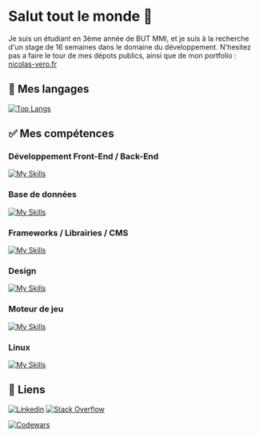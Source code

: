 # Salut tout le monde 👋

Je suis un étudiant en 3ème année de BUT MMI, et je suis à la recherche d'un stage de 16 semaines dans le domaine du développement. 
N'hesitez pas a faire le tour de mes dépots publics, ainsi que de mon portfolio : [nicolas-vero.fr](https://nicolas-vero.fr/)

## 🚀 Mes langages
[![Top Langs](https://github-readme-stats.vercel.app/api/top-langs/?username=NicolasVero&layout=compact&hide=jupyter%20notebook+&langs_count=10&theme=github_dark)](https://github.com/NicolasVero?tab=repositories)



## ✅ Mes compétences

### Développement Front-End / Back-End
[![My Skills](https://skillicons.dev/icons?i=html,css,sass,js,ts,php,java,cs,c)](#)

### Base de données
[![My Skills](https://skillicons.dev/icons?i=mysql,mongodb,postgresql)](#)

### Frameworks / Librairies / CMS
[![My Skills](https://skillicons.dev/icons?i=react,nodejs,nextjs,vite,wordpress,jquery,tailwind,bootstrap&perline=9)](#)

### Design
[![My Skills](https://skillicons.dev/icons?i=ps,ai,ae,pr,au,figma,blender&perline=9)](#)

### Moteur de jeu
[![My Skills](https://skillicons.dev/icons?i=unity&perline=9)](#)

### Linux
[![My Skills](https://skillicons.dev/icons?i=linux,bash&perline=9)](#)



## 🔗 Liens 
[![Linkedin](https://skillicons.dev/icons?i=linkedin)](https://www.linkedin.com/in/nicolas-vero/)
[![Stack Overflow](https://skillicons.dev/icons?i=stackoverflow)](https://stackoverflow.com/users/22874072/nicolas-vero)

[![Codewars](https://www.codewars.com/users/NicolasVero/badges/large)](https://www.codewars.com/users/NicolasVero/stats)


<!--
**NicolasVero/NicolasVero** is a ✨ _special_ ✨ repository because its `README.md` (this file) appears on your GitHub profile.

Here are some ideas to get you started:

- 🔭 I’m currently working on ...
- 🌱 I’m currently learning ...
- 👯 I’m looking to collaborate on ...
- 🤔 I’m looking for help with ...
- 💬 Ask me about ...
- 📫 How to reach me: ...
- 😄 Pronouns: ...
- ⚡ Fun fact: ...
-->
